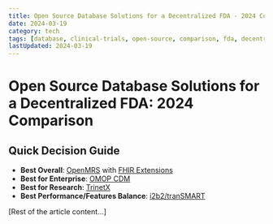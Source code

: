 ```yaml
---
title: Open Source Database Solutions for a Decentralized FDA - 2024 Comparison
date: 2024-03-19
category: tech
tags: [database, clinical-trials, open-source, comparison, fda, decentralized]
lastUpdated: 2024-03-19
---
```


# Open Source Database Solutions for a Decentralized FDA: 2024 Comparison

## Quick Decision Guide

- **Best Overall**: [OpenMRS](https://openmrs.org) with [FHIR Extensions](https://github.com/openmrs/openmrs-module-fhir2)
- **Best for Enterprise**: [OMOP CDM](https://www.ohdsi.org/data-standardization/the-common-data-model/)
- **Best for Research**: [TrinetX](https://trinetx.com/)
- **Best Performance/Features Balance**: [i2b2/tranSMART](https://www.i2b2.org/)

[Rest of the article content...]